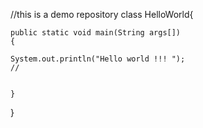 //this is a demo repository 
class HelloWorld{

	public static void main(String args[])
	{
	
	System.out.println("Hello world !!! ");
	//
	
	
	}




}